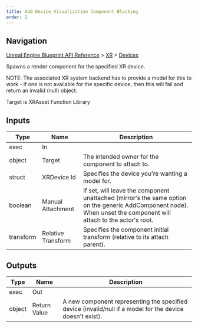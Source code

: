 ```yaml
---
title: Add Device Visualization Component Blocking
order: 2
---
```

## Navigation

[Unreal Engine Blueprint API Reference](https://dev.epicgames.com/documentation/en-us/unreal-engine/BlueprintAPI) > [XR](https://dev.epicgames.com/documentation/en-us/unreal-engine/BlueprintAPI/XR) > [Devices](https://dev.epicgames.com/documentation/en-us/unreal-engine/BlueprintAPI/XR/Devices)

Spawns a render component for the specified XR device.

NOTE: The associated XR system backend has to provide a model for this to
work - if one is not available for the specific device, then this
will fail and return an invalid (null) object.

Target is XRAsset Function Library

## Inputs

| Type | Name | Description |
| --- | --- | --- |
| exec | In |  |
| object | Target | The intended owner for the component to attach to. |
| struct | XRDevice Id | Specifies the device you're wanting a model for. |
| boolean | Manual Attachment | If set, will leave the component unattached (mirror's the same option on the generic AddComponent node). When unset the component will attach to the actor's root. |
| transform | Relative Transform | Specifies the component initial transform (relative to its attach parent). |

## Outputs

| Type | Name | Description |
| --- | --- | --- |
| exec | Out |  |
| object | Return Value | A new component representing the specified device (invalid/null if a model for the device doesn't exist). |
